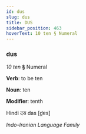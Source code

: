 ```yaml
---
id: dus
slug: dus
title: DUS
sidebar_position: 463
hoverText: 10 ten § Numeral
---
```


### dus

*10 ten* **§** Numeral

**Verb**: to be ten

**Noun**: ten

**Modifier**: tenth

Hindi दस das [d̪ɐs]

*Indo-Iranian Language Family*